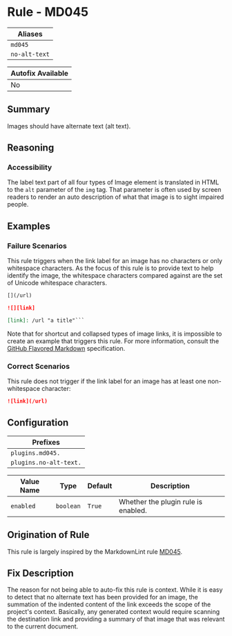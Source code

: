 # Rule - MD045

| Aliases |
| --- |
| `md045` |
| `no-alt-text` |

| Autofix Available |
| --- |
| No |

## Summary

Images should have alternate text (alt text).

## Reasoning

### Accessibility

The label text part
of all four types of Image element is translated in HTML to the `alt`
parameter of the `img` tag.  That parameter is often used by screen
readers to render an auto description of what that image is to
sight impaired people.

## Examples

### Failure Scenarios

This rule triggers when the link label for an image has no characters or only
whitespace characters.  As the focus of this rule is to provide text to help
identify the image, the whitespace characters compared against are the set
of Unicode whitespace characters.

````Markdown
[](/url)

![][link]

[link]: /url "a title"```
````

Note that for shortcut and collapsed types of image links, it is impossible
to create an example that triggers this rule.  For more information,
consult the [GitHub Flavored Markdown](https://github.github.com/gfm/#example-559)
specification.

### Correct Scenarios

This rule does not trigger if the link label for an image has
at least one non-whitespace character:

````Markdown
![link](/url)
````

## Configuration

| Prefixes |
| --- |
| `plugins.md045.` |
| `plugins.no-alt-text.` |

| Value Name | Type | Default | Description |
| -- | -- | -- | -- |
| `enabled` | `boolean` | `True` | Whether the plugin rule is enabled. |

## Origination of Rule

This rule is largely inspired by the MarkdownLint rule
[MD045](https://github.com/DavidAnson/markdownlint/blob/main/doc/Rules.md#md045---images-should-have-alternate-text-alt-text).

## Fix Description

The reason for not being able to auto-fix this rule is context.  While it is easy
to detect that no alternate text has been provided for an image, the summation of
the indented content of the link exceeds the scope of the project's context.
Basically, any generated context would require scanning the destination link and
providing a summary of that image that was relevant to the current document.
